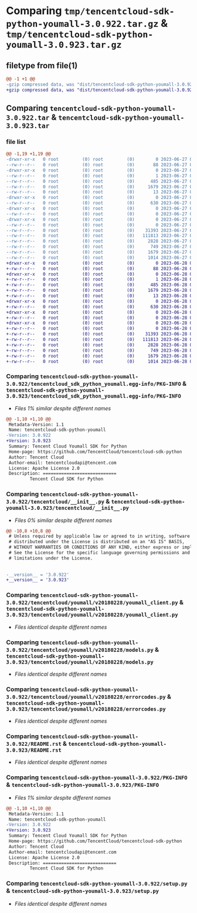 # Comparing `tmp/tencentcloud-sdk-python-youmall-3.0.922.tar.gz` & `tmp/tencentcloud-sdk-python-youmall-3.0.923.tar.gz`

## filetype from file(1)

```diff
@@ -1 +1 @@
-gzip compressed data, was "dist/tencentcloud-sdk-python-youmall-3.0.922.tar", last modified: Tue Jun 27 00:38:20 2023, max compression
+gzip compressed data, was "dist/tencentcloud-sdk-python-youmall-3.0.923.tar", last modified: Wed Jun 28 00:40:17 2023, max compression
```

## Comparing `tencentcloud-sdk-python-youmall-3.0.922.tar` & `tencentcloud-sdk-python-youmall-3.0.923.tar`

### file list

```diff
@@ -1,19 +1,19 @@
-drwxr-xr-x   0 root         (0) root         (0)        0 2023-06-27 00:38:20.000000 tencentcloud-sdk-python-youmall-3.0.922/
--rw-r--r--   0 root         (0) root         (0)       88 2023-06-27 00:38:20.000000 tencentcloud-sdk-python-youmall-3.0.922/setup.cfg
-drwxr-xr-x   0 root         (0) root         (0)        0 2023-06-27 00:38:20.000000 tencentcloud-sdk-python-youmall-3.0.922/tencentcloud_sdk_python_youmall.egg-info/
--rw-r--r--   0 root         (0) root         (0)        1 2023-06-27 00:38:20.000000 tencentcloud-sdk-python-youmall-3.0.922/tencentcloud_sdk_python_youmall.egg-info/dependency_links.txt
--rw-r--r--   0 root         (0) root         (0)      485 2023-06-27 00:38:20.000000 tencentcloud-sdk-python-youmall-3.0.922/tencentcloud_sdk_python_youmall.egg-info/SOURCES.txt
--rw-r--r--   0 root         (0) root         (0)     1679 2023-06-27 00:38:20.000000 tencentcloud-sdk-python-youmall-3.0.922/tencentcloud_sdk_python_youmall.egg-info/PKG-INFO
--rw-r--r--   0 root         (0) root         (0)       13 2023-06-27 00:38:20.000000 tencentcloud-sdk-python-youmall-3.0.922/tencentcloud_sdk_python_youmall.egg-info/top_level.txt
-drwxr-xr-x   0 root         (0) root         (0)        0 2023-06-27 00:38:20.000000 tencentcloud-sdk-python-youmall-3.0.922/tencentcloud/
--rw-r--r--   0 root         (0) root         (0)      630 2023-06-27 00:38:20.000000 tencentcloud-sdk-python-youmall-3.0.922/tencentcloud/__init__.py
-drwxr-xr-x   0 root         (0) root         (0)        0 2023-06-27 00:38:20.000000 tencentcloud-sdk-python-youmall-3.0.922/tencentcloud/youmall/
--rw-r--r--   0 root         (0) root         (0)        0 2023-06-27 00:38:20.000000 tencentcloud-sdk-python-youmall-3.0.922/tencentcloud/youmall/__init__.py
-drwxr-xr-x   0 root         (0) root         (0)        0 2023-06-27 00:38:20.000000 tencentcloud-sdk-python-youmall-3.0.922/tencentcloud/youmall/v20180228/
--rw-r--r--   0 root         (0) root         (0)        0 2023-06-27 00:38:20.000000 tencentcloud-sdk-python-youmall-3.0.922/tencentcloud/youmall/v20180228/__init__.py
--rw-r--r--   0 root         (0) root         (0)    31393 2023-06-27 00:38:20.000000 tencentcloud-sdk-python-youmall-3.0.922/tencentcloud/youmall/v20180228/youmall_client.py
--rw-r--r--   0 root         (0) root         (0)   111813 2023-06-27 00:38:20.000000 tencentcloud-sdk-python-youmall-3.0.922/tencentcloud/youmall/v20180228/models.py
--rw-r--r--   0 root         (0) root         (0)     2828 2023-06-27 00:38:20.000000 tencentcloud-sdk-python-youmall-3.0.922/tencentcloud/youmall/v20180228/errorcodes.py
--rw-r--r--   0 root         (0) root         (0)      749 2023-06-27 00:38:20.000000 tencentcloud-sdk-python-youmall-3.0.922/README.rst
--rw-r--r--   0 root         (0) root         (0)     1679 2023-06-27 00:38:20.000000 tencentcloud-sdk-python-youmall-3.0.922/PKG-INFO
--rw-r--r--   0 root         (0) root         (0)     1014 2023-06-27 00:38:20.000000 tencentcloud-sdk-python-youmall-3.0.922/setup.py
+drwxr-xr-x   0 root         (0) root         (0)        0 2023-06-28 00:40:17.000000 tencentcloud-sdk-python-youmall-3.0.923/
+-rw-r--r--   0 root         (0) root         (0)       88 2023-06-28 00:40:17.000000 tencentcloud-sdk-python-youmall-3.0.923/setup.cfg
+drwxr-xr-x   0 root         (0) root         (0)        0 2023-06-28 00:40:17.000000 tencentcloud-sdk-python-youmall-3.0.923/tencentcloud_sdk_python_youmall.egg-info/
+-rw-r--r--   0 root         (0) root         (0)        1 2023-06-28 00:40:17.000000 tencentcloud-sdk-python-youmall-3.0.923/tencentcloud_sdk_python_youmall.egg-info/dependency_links.txt
+-rw-r--r--   0 root         (0) root         (0)      485 2023-06-28 00:40:17.000000 tencentcloud-sdk-python-youmall-3.0.923/tencentcloud_sdk_python_youmall.egg-info/SOURCES.txt
+-rw-r--r--   0 root         (0) root         (0)     1679 2023-06-28 00:40:17.000000 tencentcloud-sdk-python-youmall-3.0.923/tencentcloud_sdk_python_youmall.egg-info/PKG-INFO
+-rw-r--r--   0 root         (0) root         (0)       13 2023-06-28 00:40:17.000000 tencentcloud-sdk-python-youmall-3.0.923/tencentcloud_sdk_python_youmall.egg-info/top_level.txt
+drwxr-xr-x   0 root         (0) root         (0)        0 2023-06-28 00:40:17.000000 tencentcloud-sdk-python-youmall-3.0.923/tencentcloud/
+-rw-r--r--   0 root         (0) root         (0)      630 2023-06-28 00:40:17.000000 tencentcloud-sdk-python-youmall-3.0.923/tencentcloud/__init__.py
+drwxr-xr-x   0 root         (0) root         (0)        0 2023-06-28 00:40:17.000000 tencentcloud-sdk-python-youmall-3.0.923/tencentcloud/youmall/
+-rw-r--r--   0 root         (0) root         (0)        0 2023-06-28 00:40:17.000000 tencentcloud-sdk-python-youmall-3.0.923/tencentcloud/youmall/__init__.py
+drwxr-xr-x   0 root         (0) root         (0)        0 2023-06-28 00:40:17.000000 tencentcloud-sdk-python-youmall-3.0.923/tencentcloud/youmall/v20180228/
+-rw-r--r--   0 root         (0) root         (0)        0 2023-06-28 00:40:17.000000 tencentcloud-sdk-python-youmall-3.0.923/tencentcloud/youmall/v20180228/__init__.py
+-rw-r--r--   0 root         (0) root         (0)    31393 2023-06-28 00:40:17.000000 tencentcloud-sdk-python-youmall-3.0.923/tencentcloud/youmall/v20180228/youmall_client.py
+-rw-r--r--   0 root         (0) root         (0)   111813 2023-06-28 00:40:17.000000 tencentcloud-sdk-python-youmall-3.0.923/tencentcloud/youmall/v20180228/models.py
+-rw-r--r--   0 root         (0) root         (0)     2828 2023-06-28 00:40:17.000000 tencentcloud-sdk-python-youmall-3.0.923/tencentcloud/youmall/v20180228/errorcodes.py
+-rw-r--r--   0 root         (0) root         (0)      749 2023-06-28 00:40:17.000000 tencentcloud-sdk-python-youmall-3.0.923/README.rst
+-rw-r--r--   0 root         (0) root         (0)     1679 2023-06-28 00:40:17.000000 tencentcloud-sdk-python-youmall-3.0.923/PKG-INFO
+-rw-r--r--   0 root         (0) root         (0)     1014 2023-06-28 00:40:17.000000 tencentcloud-sdk-python-youmall-3.0.923/setup.py
```

### Comparing `tencentcloud-sdk-python-youmall-3.0.922/tencentcloud_sdk_python_youmall.egg-info/PKG-INFO` & `tencentcloud-sdk-python-youmall-3.0.923/tencentcloud_sdk_python_youmall.egg-info/PKG-INFO`

 * *Files 1% similar despite different names*

```diff
@@ -1,10 +1,10 @@
 Metadata-Version: 1.1
 Name: tencentcloud-sdk-python-youmall
-Version: 3.0.922
+Version: 3.0.923
 Summary: Tencent Cloud Youmall SDK for Python
 Home-page: https://github.com/TencentCloud/tencentcloud-sdk-python
 Author: Tencent Cloud
 Author-email: tencentcloudapi@tencent.com
 License: Apache License 2.0
 Description: ============================
         Tencent Cloud SDK for Python
```

### Comparing `tencentcloud-sdk-python-youmall-3.0.922/tencentcloud/__init__.py` & `tencentcloud-sdk-python-youmall-3.0.923/tencentcloud/__init__.py`

 * *Files 0% similar despite different names*

```diff
@@ -10,8 +10,8 @@
 # Unless required by applicable law or agreed to in writing, software
 # distributed under the License is distributed on an "AS IS" BASIS,
 # WITHOUT WARRANTIES OR CONDITIONS OF ANY KIND, either express or implied.
 # See the License for the specific language governing permissions and
 # limitations under the License.
 
 
-__version__ = '3.0.922'
+__version__ = '3.0.923'
```

### Comparing `tencentcloud-sdk-python-youmall-3.0.922/tencentcloud/youmall/v20180228/youmall_client.py` & `tencentcloud-sdk-python-youmall-3.0.923/tencentcloud/youmall/v20180228/youmall_client.py`

 * *Files identical despite different names*

### Comparing `tencentcloud-sdk-python-youmall-3.0.922/tencentcloud/youmall/v20180228/models.py` & `tencentcloud-sdk-python-youmall-3.0.923/tencentcloud/youmall/v20180228/models.py`

 * *Files identical despite different names*

### Comparing `tencentcloud-sdk-python-youmall-3.0.922/tencentcloud/youmall/v20180228/errorcodes.py` & `tencentcloud-sdk-python-youmall-3.0.923/tencentcloud/youmall/v20180228/errorcodes.py`

 * *Files identical despite different names*

### Comparing `tencentcloud-sdk-python-youmall-3.0.922/README.rst` & `tencentcloud-sdk-python-youmall-3.0.923/README.rst`

 * *Files identical despite different names*

### Comparing `tencentcloud-sdk-python-youmall-3.0.922/PKG-INFO` & `tencentcloud-sdk-python-youmall-3.0.923/PKG-INFO`

 * *Files 1% similar despite different names*

```diff
@@ -1,10 +1,10 @@
 Metadata-Version: 1.1
 Name: tencentcloud-sdk-python-youmall
-Version: 3.0.922
+Version: 3.0.923
 Summary: Tencent Cloud Youmall SDK for Python
 Home-page: https://github.com/TencentCloud/tencentcloud-sdk-python
 Author: Tencent Cloud
 Author-email: tencentcloudapi@tencent.com
 License: Apache License 2.0
 Description: ============================
         Tencent Cloud SDK for Python
```

### Comparing `tencentcloud-sdk-python-youmall-3.0.922/setup.py` & `tencentcloud-sdk-python-youmall-3.0.923/setup.py`

 * *Files identical despite different names*

